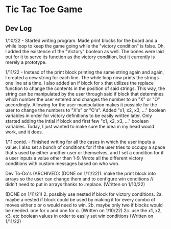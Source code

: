 # Tic Tac Toe Game

## Dev Log

1/10/22 - Started writing program. Made print blocks for the board and a while loop to keep the game going while the "victory condition" is false. Oh, I added the existence of the "Victory" boolean as well. The bones were laid out for it to serve its function as the victory condition, but it currently is merely a prototype.

1/11/22 - Instead of the print block printing the same string again and again, I created a new string for each line. The while loop now prints the strings one line at a time. I also added an if block for x that utilizes the replace function to change the contents in the position of said strings. This way, the string can be manipulated by the user through said if block that determines which number the user entered and changes the number to an "X" or "O" accordingly. Allowing for the user manipulation makes it possible for the user to change the numbers to "X's" or "O's". Added "x1, x2, x3, ..." boolean variables in order for victory definitions to be easily written later. Only started adding the intial if block and first few "x1, x2, x3, ..." boolean variables. Today, I just wanted to make sure the idea in my head would work, and it does.

1/11 contd. - Finished writing for all the cases in which the user inputs a value. I also set a bunch of conditions for if the user tries to occupy a space that's used by either another user or themselves, and I set a condition for if a user inputs a value other than 1-9. Wrote all the different victory conditions with custom messages based on who won.

Dev To-Do's (ARCHIVED):
(DONE on 1/11/22)1. make the print block into arrays so the user can change
them and to configure win conditions // didn't need to put in arrays thanks
to .replace.
(Written on 1/10/22)

(DONE on 1/11/21) 2. possibly use nested if block for victory conditions.
2a. maybe a nested if block could be used by making it for every combo
of moves either x or o would need to win.
2b. maybe only two if blocks would be needed. one for x and one for o.
(Written on 1/10/22)
2c. use the x1, x2, x3, etc boolean values in order to easily set win
conditions
(Written on 1/11/22)
